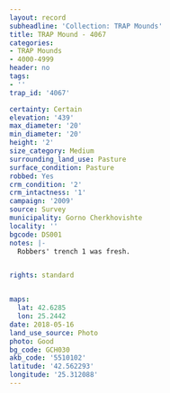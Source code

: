 ```yaml
---
layout: record
subheadline: 'Collection: TRAP Mounds'
title: TRAP Mound - 4067
categories:
- TRAP Mounds
- 4000-4999
header: no
tags:
- ''
trap_id: '4067'

certainty: Certain
elevation: '439'
max_diameter: '20'
min_diameter: '20'
height: '2'
size_category: Medium
surrounding_land_use: Pasture
surface_condition: Pasture
robbed: Yes
crm_condition: '2'
crm_intactness: '1'
campaign: '2009'
source: Survey
municipality: Gorno Cherkhovishte
locality: ''
bgcode: DS001
notes: |-
  Robbers' trench 1 was fresh.


rights: standard


maps:
  lat: 42.6285
  lon: 25.2442
date: 2018-05-16
land_use_source: Photo
photo: Good
bg_code: GCH030
akb_code: '5510102'
latitude: '42.562293'
longitude: '25.312088'
---
```

